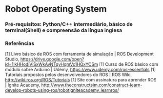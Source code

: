 # Robot Operating System

### Pré-requisitos: Python/C++ intermediário, básico de terminal(Shell) e compreensão da língua inglesa  

### Referências 

[1] Livro básico de ROS com ferramenta de simulação | ROS Development Studio, https://drive.google.com/open?id=1IkHHodiViSxWkAvNTqvHqmVc1HQxYCSm 
[1] Curso de ROS básico com módulo sobre Arduino | Udemy, https://www.udemy.com/ros-essentials
[1] Tutoriais propostos pelos desenvolvedores do ROS | ROS Wiki, http://wiki.ros.org/ROS/Tutorials
[1] Site com assinatura para aprender ROS | Ignite Academy, http://www.theconstructsim.com/construct-learn-develop-robots-using-ros/robotigniteacademy_learnros/

